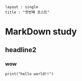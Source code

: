 ```
layout : single
title : "첫번째 포스트"
```


# MarkDown study
## headline2
### wow

```
print("hello world!!")
```
